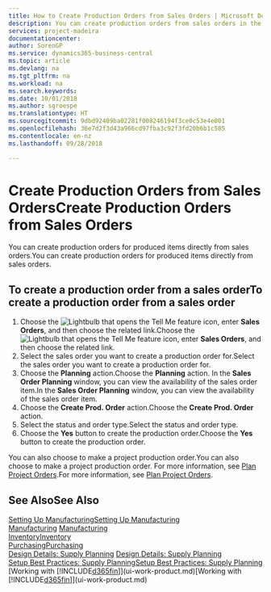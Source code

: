```yaml
---
title: How to Create Production Orders from Sales Orders | Microsoft Docs
description: You can create production orders from sales orders in the Sales & Marketing department.
services: project-madeira
documentationcenter: 
author: SorenGP
ms.service: dynamics365-business-central
ms.topic: article
ms.devlang: na
ms.tgt_pltfrm: na
ms.workload: na
ms.search.keywords: 
ms.date: 10/01/2018
ms.author: sgroespe
ms.translationtype: HT
ms.sourcegitcommit: 9dbd92409ba02281f008246194f3ce0c53e4e001
ms.openlocfilehash: 36e7d2f3d43a966cd97fba3c92f3fd20b6b1c585
ms.contentlocale: en-nz
ms.lasthandoff: 09/28/2018

---
```

# <a name="create-production-orders-from-sales-orders"></a><span data-ttu-id="0a255-103">Create Production Orders from Sales Orders</span><span class="sxs-lookup"><span data-stu-id="0a255-103">Create Production Orders from Sales Orders</span></span>
<span data-ttu-id="0a255-104">You can create production orders for produced items directly from sales orders.</span><span class="sxs-lookup"><span data-stu-id="0a255-104">You can create production orders for produced items directly from sales orders.</span></span>  

## <a name="to-create-a-production-order-from-a-sales-order"></a><span data-ttu-id="0a255-105">To create a production order from a sales order</span><span class="sxs-lookup"><span data-stu-id="0a255-105">To create a production order from a sales order</span></span>  

1.  <span data-ttu-id="0a255-106">Choose the ![Lightbulb that opens the Tell Me feature](media/ui-search/search_small.png "Tell me what you want to do") icon, enter **Sales Orders**, and then choose the related link.</span><span class="sxs-lookup"><span data-stu-id="0a255-106">Choose the ![Lightbulb that opens the Tell Me feature](media/ui-search/search_small.png "Tell me what you want to do") icon, enter **Sales Orders**, and then choose the related link.</span></span>  
2.  <span data-ttu-id="0a255-107">Select the sales order you want to create a production order for.</span><span class="sxs-lookup"><span data-stu-id="0a255-107">Select the sales order you want to create a production order for.</span></span>  
3.  <span data-ttu-id="0a255-108">Choose the **Planning** action.</span><span class="sxs-lookup"><span data-stu-id="0a255-108">Choose the **Planning** action.</span></span> <span data-ttu-id="0a255-109">In the **Sales Order Planning** window, you can view the availability of the sales order item.</span><span class="sxs-lookup"><span data-stu-id="0a255-109">In the **Sales Order Planning** window, you can view the availability of the sales order item.</span></span>  
4.  <span data-ttu-id="0a255-110">Choose the **Create Prod. Order** action.</span><span class="sxs-lookup"><span data-stu-id="0a255-110">Choose the **Create Prod. Order** action.</span></span>  
5.  <span data-ttu-id="0a255-111">Select the status and order type.</span><span class="sxs-lookup"><span data-stu-id="0a255-111">Select the status and order type.</span></span>  
6.  <span data-ttu-id="0a255-112">Choose the **Yes** button to create the production order.</span><span class="sxs-lookup"><span data-stu-id="0a255-112">Choose the **Yes** button to create the production order.</span></span>

<span data-ttu-id="0a255-113">You can also choose to make a project production order.</span><span class="sxs-lookup"><span data-stu-id="0a255-113">You can also choose to make a project production order.</span></span> <span data-ttu-id="0a255-114">For more information, see [Plan Project Orders](production-how-to-plan-project-orders.md).</span><span class="sxs-lookup"><span data-stu-id="0a255-114">For more information, see [Plan Project Orders](production-how-to-plan-project-orders.md).</span></span>   

## <a name="see-also"></a><span data-ttu-id="0a255-115">See Also</span><span class="sxs-lookup"><span data-stu-id="0a255-115">See Also</span></span>  
[<span data-ttu-id="0a255-116">Setting Up Manufacturing</span><span class="sxs-lookup"><span data-stu-id="0a255-116">Setting Up Manufacturing</span></span>](production-configure-production-processes.md)  
<span data-ttu-id="0a255-117">[Manufacturing](production-manage-manufacturing.md)  </span><span class="sxs-lookup"><span data-stu-id="0a255-117">[Manufacturing](production-manage-manufacturing.md)  </span></span>  
[<span data-ttu-id="0a255-118">Inventory</span><span class="sxs-lookup"><span data-stu-id="0a255-118">Inventory</span></span>](inventory-manage-inventory.md)  
[<span data-ttu-id="0a255-119">Purchasing</span><span class="sxs-lookup"><span data-stu-id="0a255-119">Purchasing</span></span>](purchasing-manage-purchasing.md)  
<span data-ttu-id="0a255-120">[Design Details: Supply Planning](design-details-supply-planning.md) </span><span class="sxs-lookup"><span data-stu-id="0a255-120">[Design Details: Supply Planning](design-details-supply-planning.md) </span></span>  
[<span data-ttu-id="0a255-121">Setup Best Practices: Supply Planning</span><span class="sxs-lookup"><span data-stu-id="0a255-121">Setup Best Practices: Supply Planning</span></span>](setup-best-practices-supply-planning.md)  
<span data-ttu-id="0a255-122">[Working with [!INCLUDE[d365fin](includes/d365fin_md.md)]](ui-work-product.md)</span><span class="sxs-lookup"><span data-stu-id="0a255-122">[Working with [!INCLUDE[d365fin](includes/d365fin_md.md)]](ui-work-product.md)</span></span>

